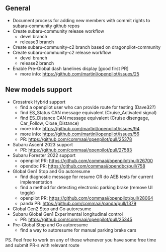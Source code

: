 ## General

- Document process for adding new members with commit rights to subaru-community github repos
- Create subaru-community release workflow
  - devel branch
  - release3 branch
- Create subaru-community-c2 branch based on dragonpilot-community
- Create subaru-community-c2 release workflow
  - devel branch
  - release2 branch
- Enable Pre-Global dash lanelines display [good first PR]
  - more info: https://github.com/martinl/openpilot/issues/25

## New models support

- Crosstrek Hybrid support
  - find a openpilot user who can provide route for testing (Dave32?)
  - find ES_Status CAN message equivalent (Cruise_Activated signal)
  - find ES_Distance CAN message equivalent (Cruise disengage, Car_Follow, Close_Distance)
  - more info: https://github.com/martinl/openpilot/issues/94
  - more info: https://github.com/martinl/openpilot/issues/56
  - PR: https://github.com/commaai/openpilot/pull/25378
- Subaru Ascent 2023 support
  - PR: https://github.com/commaai/openpilot/pull/27583
- Subaru Forester 2022 support
  - openpilot PR: https://github.com/commaai/openpilot/pull/26700
  - opendbc PR: https://github.com/commaai/opendbc/pull/758
- Global Gen1 Stop and Go autoresume
  - find diagnostic message for resume OR do AEB tests for current implementation
  - find a method for detecting electronic parking brake (remove UI toggle)
  - openpilot PR: https://github.com/commaai/openpilot/pull/28064
  - panda PR: https://github.com/commaai/panda/pull/1379
- Global Gen2 Stop and Go autoresume
- Subaru Global Gen1 Experimental longitudinal control
  - PR: https://github.com/commaai/openpilot/pull/25345
- Pre-Global Stop and Go autoresume
  - find a way to autoresume for manual parking brake cars

PS. Feel free to work on any of those whenever you have some free time and submit PR-s with relevant route

